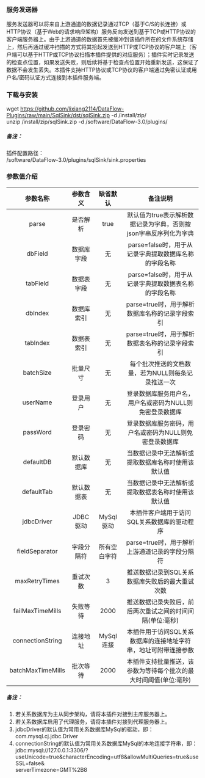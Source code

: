 ### 服务发送器  
服务发送器可以将来自上游通道的数据记录通过TCP（基于C/S的长连接）或HTTP协议（基于Web的请求响应架构）服务反向发送到基于TCP或HTTP协议的客户端服务器上。由于上游通道的数据首先被缓冲到该插件所在的文件系统存储上，然后再通过缓冲扫描的方式将其拾起发送到HTTP或TCP协议的客户端上（客户端可以基于HTTP或TCP协议扫描本插件提供的对应服务）；插件实时记录发送的检查点位置，如果发送失败，则后续将基于检查点位置开始重新发送，这保证了数据不会发生丢失。本插件支持HTTP协议或TCP协议的客户端通过免密认证或用户名/密码认证方式连接到本插件服务端。  
      

### 下载与安装  
wget https://github.com/lixiang2114/DataFlow-Plugins/raw/main/SqlSink/dst/sqlSink.zip -d /install/zip/  
unzip  /install/zip/sqlSink.zip -d /software/DataFlow-3.0/plugins/    

##### 备注：  
插件配置路径：  
 /software/DataFlow-3.0/plugins/sqlSink/sink.properties  
      

### 参数值介绍  
|参数名称|参数含义|缺省默认|备注说明|
|:-----:|:-------:|:-------:|:-------:|
|parse|是否解析|true|默认值为true表示解析数据记录为字典，否则按json字串反序列化为字典|
|dbField|数据库字段|无|parse=false时，用于从记录字典提取数据库名称的字段名称|
|tabField|数据表字段|无|parse=false时，用于从记录字典提取数据表名称的字段名称|
|dbIndex|数据库索引|无|parse=true时，用于解析数据库名称的记录字段索引|
|tabIndex|数据表索引|无|parse=true时，用于解析数据表名称的记录字段索引|
|batchSize|批量尺寸|无|每个批次推送的文档数量，若为NULL则每条记录推送一次|
|userName|登录用户|无|登录数据库服务用户名，用户名或密码为NULL则免密登录数据库|
|passWord|登录密码|无|登录数据库服务密码，用户名或密码为NULL则免密登录数据库|
|defaultDB|默认数据库|无|当数据记录中无法解析或提取数据库名称时使用该默认值|
|defaultTab|默认数据表|无|当数据记录中无法解析或提取数据表名称时使用该默认值|
|jdbcDriver|JDBC驱动|MySql驱动|本插件客户端用于访问SQL关系数据库的驱动程序|
|fieldSeparator|字段分隔符|所有空白字符|parse=true时，用于解析上游通道记录的字段分隔符|
|maxRetryTimes|重试次数|3|推送数据记录到SQL关系数据库失败后的最大重试次数|
|failMaxTimeMills|失败等待|2000|推送数据记录失败后，前后两次重试之间的时间间隔(单位:毫秒)|
|connectionString|连接地址|MySql连接|本插件用于访问SQL关系数据库的连接地址字符串，地址可附带连接参数|
|batchMaxTimeMills|批次等待|2000|本插件支持批量推送，该参数为等待每个批次的最大时间阈值(单位:毫秒)|
##### 备注：  
1. 若关系数据库为主从同步架构，请将本插件对接到主库服务器上。  
2. 若关系数据库启用了代理服务，请将本插件对接到代理服务器上。  
3. jdbcDriver的默认值为常用关系数据库MySql的驱动，即：com.mysql.cj.jdbc.Driver  
4. connectionString的默认值为常用关系数据库MySql的本地连接字符串，即：  
jdbc:mysql://127.0.0.1:3306/?useUnicode=true&characterEncoding=utf8&allowMultiQueries=true&useSSL=false&  
serverTimezone=GMT%2B8  